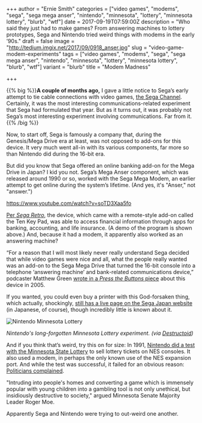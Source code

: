 +++
author = "Ernie Smith"
categories = ["video games", "modems", "sega", "sega mega anser", "nintendo", "minnesota", "lottery", "minnesota lottery", "blurb", "wtf"]
date = 2017-09-19T07:59:00Z
description = "Who said they just had to make games? From answering machines to lottery prototypes, Sega and Nintendo tried weird things with modems in the early ’90s."
draft = false
image = "http://tedium.imgix.net/2017/09/0918_anser.jpg"
slug = "video-game-modem-experiments"
tags = ["video games", "modems", "sega", "sega mega anser", "nintendo", "minnesota", "lottery", "minnesota lottery", "blurb", "wtf"]
variant = "blurb"
title = "Modem Madness"

+++

{{% big %}}**A couple of months ago,** I gave a little notice to Sega’s early attempt to tie cable connections with video games, [the Sega Channel](http://tedium.co/2017/07/19/sega-channel-history/). Certainly, it was the most interesting communications-related experiment that Sega had formulated that year. But as it turns out, it was probably not Sega’s most interesting experiment involving communications. Far from it.{{% /big %}}

Now, to start off, Sega is famously a company that, during the Genesis/Mega Drive era at least, was not opposed to add-ons for this device. It very much went all-in with its various components, far more so than Nintendo did during the 16-bit era.

But did you know that Sega offered an online banking add-on for the Mega Drive in Japan? I kid you not. Sega’s Mega Anser component, which was released around 1990 or so, worked with the Sega Mega Modem, an earlier attempt to get online during the system’s lifetime. (And yes, it's "Anser," not "answer.")

https://www.youtube.com/watch?v=soTD3Xaa5fo

[Per *Sega Retro*](http://segaretro.org/Sega_Mega_Anser), the device, which came with a remote-style add-on called the Ten Key Pad, was able to access financial information through apps for banking, accounting, and life insurance. (A demo of the program is shown above.) And, because it had a modem, it apparently also worked as an answering machine? 

“For a reason that I will most likely never really understand Sega decided that while video games were nice and all, what the people really wanted was an add-on to the Sega Mega Drive that turned the 16-bit console into a telephone ‘answering machine’ and bank-related communications device,” podcaster Matthew Green [wrote in a *Press the Buttons* piece](http://www.pressthebuttons.com/2005/08/segas_anser_to_.html) about this device in 2005.

If you wanted, you could even buy a printer with this God-forsaken thing, which actually, shockingly, [still has a live page on the Sega Japan website](https://sega.jp/fb/segahard/md/answer.html) (in Japanese, of course), though incredibly little is known about it.

![Nintendo Minnesota Lottery](http://tedium.imgix.net/2017/09/0918_lottery.jpg)

*Nintendo's long-forgotten Minnesota Lottery experiment. (via [Destructoid](https://www.destructoid.com/untapped-potential-a-true-family-computer-137392.phtml))*

And if you think that’s weird, try this on for size: In 1991, [Nintendo did a test with the Minnesota State Lottery](http://www.nytimes.com/1991/09/27/business/nintendo-and-minnesota-set-a-living-room-lottery-test.html) to sell lottery tickets on NES consoles. It also used a modem, in perhaps the only known use of the NES expansion port. And while the test was successful, it failed for an obvious reason: [Politicians complained](http://articles.chicagotribune.com/1991-10-27/news/9104060907_1_provincial-lotteries-lotto-america-prizes).

"Intruding into people's homes and converting a game which is immensely popular with young children into a gambling tool is not only unethical, but insidiously destructive to society," argued Minnesota Senate Majority Leader Roger Moe.

Apparently Sega and Nintendo were trying to out-weird one another.